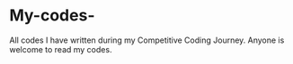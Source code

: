 # My-codes-

All codes I have written during my Competitive Coding Journey. 
Anyone is welcome to read my codes.
    